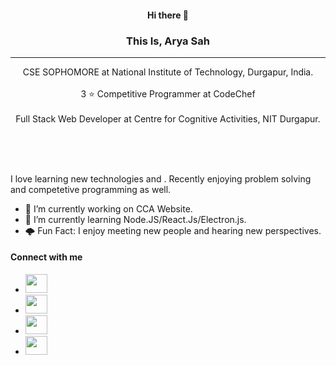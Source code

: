 <div align="center">
  <h4>Hi there 👋 </h4>
  <h3>This Is, Arya Sah</h3>
  <hr>

CSE SOPHOMORE at National Institute of Technology, Durgapur, India.<br/><br/> 3 ⭐ Competitive Programmer at CodeChef <br/> <br/>Full Stack Web Developer at Centre for Cognitive Activities, NIT Durgapur.</div>
<br/><br/><br/>

I love learning new technologies and . Recently enjoying problem solving  and competetive  programming as well.



* 🔭 I’m currently working on CCA Website.
* 🌱 I’m currently learning Node.JS/React.Js/Electron.js.
* 🌩️ Fun Fact: I enjoy meeting new people and hearing new perspectives.


#### Connect with me
  * [<img height="30px" width="35px" src="https://user-images.githubusercontent.com/75942764/131228135-61444bb5-aec3-48f4-b441-b89c2f46d2be.png" />](https://www.facebook.com/arya.sah.98892)
  * [<img height="30px" width="35px" src="https://mybabyfly.com/wp-content/uploads/2019/03/instagram.png" />](https://www.instagram.com/aryasah30/)
  * [<img height="30px" width="35px" src="https://sguru.org/wp-content/uploads/2018/02/square-linkedin-512.png" />](https://www.linkedin.com/in/arya-sah-5100121b3/)
  * <a href="mailto:aryasah30@gmail.com?subject=subject"><img height="30px" width="35px" src="https://upload.wikimedia.org/wikipedia/commons/thumb/7/7e/Gmail_icon_(2020).svg/1200px-Gmail_icon_(2020).svg.png" /></a>
